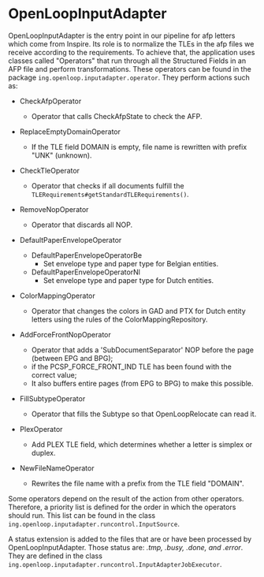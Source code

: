 # OpenLoopInputAdapter

OpenLoopInputAdapter is the entry point in our pipeline for afp letters which come from Inspire. 
Its role is to normalize the TLEs in the afp files we receive according to the requirements. To achieve that, the application uses classes called "Operators" 
that run through all the Structured Fields in an AFP file and perform transformations. 
These operators can be found in the package `ing.openloop.inputadapter.operator`. They perform actions such as:

 - CheckAfpOperator
   * Operator that calls CheckAfpState to check the AFP.

 - ReplaceEmptyDomainOperator
   * If the TLE field DOMAIN is empty, file name is rewritten with prefix "UNK" (unknown).

 - CheckTleOperator
   * Operator that checks if all documents fulfill the `TLERequirements#getStandardTLERequirements()`.

 - RemoveNopOperator
   * Operator that discards all NOP.

 - DefaultPaperEnvelopeOperator
    - DefaultPaperEnvelopeOperatorBe
       * Set envelope type and paper type for Belgian entities.
    - DefaultPaperEnvelopeOperatorNl
       * Set envelope type and paper type for Dutch entities.

 - ColorMappingOperator
   * Operator that changes the colors in GAD and PTX for Dutch entity letters using the rules of the ColorMappingRepository.
 
 - AddForceFrontNopOperator
   * Operator that adds a 'SubDocumentSeparator' NOP before the page (between EPG and BPG);
   * if the PCSP_FORCE_FRONT_IND TLE has been found with the correct value;
   * It also buffers entire pages (from EPG to BPG) to make this possible.

 - FillSubtypeOperator
   * Operator that fills the Subtype so that OpenLoopRelocate can read it.

 - PlexOperator
   * Add PLEX TLE field, which determines whether a letter is simplex or duplex.
 
 - NewFileNameOperator
   * Rewrites the file name with a prefix from the TLE field "DOMAIN". 

Some operators depend on the result of the action from other operators. Therefore, a priority list is defined for 
the order in which the operators should run. This list can be found in the class `ing.openloop.inputadapter.runcontrol.InputSource`.

A status extension is added to the files that are or have been processed by OpenLoopInputAdapter. Those status are: _.tmp, .busy, .done, _and_ .error_. 
They are defined in the class `ing.openloop.inputadapter.runcontrol.InputAdapterJobExecutor`.